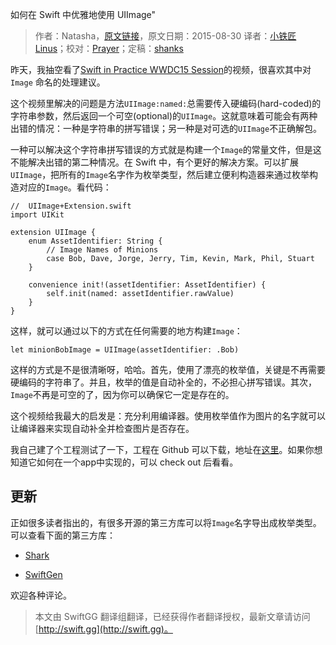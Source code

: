 如何在 Swift 中优雅地使用 UIImage"

> 作者：Natasha，[原文链接](http://natashatherobot.com/non-optional-uiimage-named-swift/)，原文日期：2015-08-30
> 译者：[小铁匠Linus](http://linusling.com)；校对：[Prayer](http://www.futantan.com)；定稿：[shanks](http://codebuild.me/)
  









昨天，我抽空看了[Swift in Practice WWDC15 Session](https://developer.apple.com/videos/wwdc/2015/?id=411)的视频，很喜欢其中对 `Image` 命名的处理建议。

这个视频里解决的问题是方法`UIImage:named:`总需要传入硬编码(hard-coded)的字符串参数，然后返回一个可空(optional)的`UIImage`。这就意味着可能会有两种出错的情况：一种是字符串的拼写错误；另一种是对可选的`UIImage`不正确解包。



一种可以解决这个字符串拼写错误的方式就是构建一个`Image`的常量文件，但是这不能解决出错的第二种情况。在 Swift 中，有个更好的解决方案。可以扩展`UIImage`，把所有的`Image`名字作为枚举类型，然后建立便利构造器来通过枚举构造对应的`Image`。看代码：

    
    //  UIImage+Extension.swift
    import UIKit
    
    extension UIImage {
        enum AssetIdentifier: String {
            // Image Names of Minions
            case Bob, Dave, Jorge, Jerry, Tim, Kevin, Mark, Phil, Stuart
        }
        
        convenience init!(assetIdentifier: AssetIdentifier) {
            self.init(named: assetIdentifier.rawValue)
        }
    }

这样，就可以通过以下的方式在任何需要的地方构建`Image`：

    
    let minionBobImage = UIImage(assetIdentifier: .Bob)

这样的方式是不是很清晰呀，哈哈。首先，使用了漂亮的枚举值，关键是不再需要硬编码的字符串了。并且，枚举的值是自动补全的，不必担心拼写错误。其次，`Image`不再是可空的了，因为你可以确保它一定是存在的。

这个视频给我最大的启发是：充分利用编译器。使用枚举值作为图片的名字就可以让编译器来实现自动补全并检查图片是否存在。

我自己建了个工程测试了一下，工程在 Github 可以下载，地址在[这里](https://github.com/NatashaTheRobot/ImageNamingInSwift)。如果你想知道它如何在一个app中实现的，可以 check out 后看看。

## 更新

正如很多读者指出的，有很多开源的第三方库可以将`Image`名字导出成枚举类型。
可以查看下面的第三方库：

* [Shark](https://github.com/kaandedeoglu/Shark)

* [SwiftGen](https://github.com/AliSoftware/SwiftGen)

欢迎各种评论。

> 本文由 SwiftGG 翻译组翻译，已经获得作者翻译授权，最新文章请访问 [http://swift.gg](http://swift.gg)。
